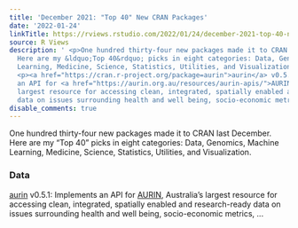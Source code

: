```yaml
---
title: 'December 2021: "Top 40" New CRAN Packages'
date: '2022-01-24'
linkTitle: https://rviews.rstudio.com/2022/01/24/december-2021-top-40-new-cran-packages/
source: R Views
description: ' <p>One hundred thirty-four new packages made it to CRAN last December.
  Here are my &ldquo;Top 40&rdquo; picks in eight categories: Data, Genomics, Machine
  Learning, Medicine, Science, Statistics, Utilities, and Visualization.</p> <h3 id="data">Data</h3>
  <p><a href="https://cran.r-project.org/package=aurin">aurin</a> v0.5.1: Implements
  an API for <a href="https://aurin.org.au/resources/aurin-apis/">AURIN</a>, Australia&rsquo;s
  largest resource for accessing clean, integrated, spatially enabled and research-ready
  data on issues surrounding health and well being, socio-economic metrics, ...'
disable_comments: true
---
```

 <p>One hundred thirty-four new packages made it to CRAN last December. Here are my &ldquo;Top 40&rdquo; picks in eight categories: Data, Genomics, Machine Learning, Medicine, Science, Statistics, Utilities, and Visualization.</p> <h3 id="data">Data</h3> <p><a href="https://cran.r-project.org/package=aurin">aurin</a> v0.5.1: Implements an API for <a href="https://aurin.org.au/resources/aurin-apis/">AURIN</a>, Australia&rsquo;s largest resource for accessing clean, integrated, spatially enabled and research-ready data on issues surrounding health and well being, socio-economic metrics, ...